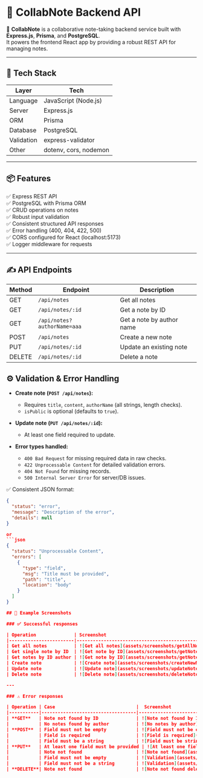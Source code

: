 # 📒 CollabNote Backend API

🚀 **CollabNote** is a collaborative note-taking backend service built with **Express.js**, **Prisma**, and **PostgreSQL**.  
It powers the frontend React app by providing a robust REST API for managing notes.

---

## 🚀 Tech Stack
| Layer    | Tech                        |
|----------|-----------------------------|
| Language | JavaScript (Node.js)        |
| Server   | Express.js                  |
| ORM      | Prisma                      |
| Database | PostgreSQL                  |
| Validation | express-validator         |
| Other    | dotenv, cors, nodemon       |

---

## 📦 Features
✅ Express REST API  
✅ PostgreSQL with Prisma ORM  
✅ CRUD operations on notes  
✅ Robust input validation  
✅ Consistent structured API responses  
✅ Error handling (400, 404, 422, 500)  
✅ CORS configured for React (localhost:5173)  
✅ Logger middleware for requests

---

## ✍️ API Endpoints

| Method | Endpoint                      | Description                              |
|--------|-------------------------------|------------------------------------------|
| GET    | `/api/notes`                  | Get all notes                            |
| GET    | `/api/notes/:id`              | Get a note by ID                         |
| GET    | `/api/notes?authorName=aaa`   | Get a note by author name                |
| POST   | `/api/notes`                  | Create a new note                        |
| PUT    | `/api/notes/:id`              | Update an existing note                  |
| DELETE | `/api/notes/:id`              | Delete a note                            |


## ⚙️ Validation & Error Handling

- **Create note (`POST /api/notes`):**
  - Requires `title`, `content`, `authorName` (all strings, length checks).
  - `isPublic` is optional (defaults to `true`).

- **Update note (`PUT /api/notes/:id`):**
  - At least one field required to update.

- **Error types handled:**
  - `400 Bad Request` for missing required data in raw checks.
  - `422 Unprocessable Content` for detailed validation errors.
  - `404 Not Found` for missing records.
  - `500 Internal Server Error` for server/DB issues.

✅ Consistent JSON format:
```json
{
  "status": "error",
  "message": "Description of the error",
  "details": null
}

or
```json
{
  "status": "Unprocessable Content",
  "errors": [
    {
      "type": "field",
      "msg": "Title must be provided",
      "path": "title",
      "location": "body"
    }
  ]
}

## 📝 Example Screenshots

### ✅ Successful responses

| Operation              | Screenshot                                                   |
|------------------------|--------------------------------------------------------------|
| Get all notes          | ![Get all notes](assets/screenshots/getAllNotes.PNG)         |
| Get single note by ID  | ![Get note by ID](assets/screenshots/getNoteById.PNG)        |
| Get notes by ID author | ![Get note by ID](assets/screenshots/getNoteByAuthorName.PNG)|
| Create note            | ![Create note](assets/screenshots/createNewNote.PNG)         |
| Update note            | ![Update note](assets/screenshots/updateNote.PNG)            |
| Delete note            | ![Delete note](assets/screenshots/deleteNote.PNG)            |

---

### ⚠️ Error responses

| Operation | Case                              |  Screenshot                                      |
|-----------|-----------------------------------|-------------------------------------------------|
| **GET**   | Note not found by ID              | ![Note not found by ID](assets/screenshots/noNoteFoundById.PNG) |
|           | No notes found by author          | ![No notes by author](assets/screenshots/noNoteFoundByAuthor.PNG) |
| **POST**  | Field must not be empty           | ![Field must not be empty](assets/screenshots/createNoteError1.PNG) |
|           | Field is required                 | ![Field is required](assets/screenshots/createNoteError2.PNG) |
|           | Field must be a string            | ![Field must be string](assets/screenshots/createNoteError2.PNG) |
| **PUT**   | At least one field must be provided | ![At least one field](assets/screenshots/updateNoteError1.PNG) |
|           | Note not found                    | ![Note not found](assets/screenshots/updateNoteError4.PNG) |
|           | Field must not be empty           | ![Validation](assets/screenshots/updateNoteError2.PNG) |
|           | Field must not be a string        | ![Validation](assets/screenshots/updateNoteError3.PNG) |
| **DELETE**| Note not found                    | ![Note not found delete](assets/screenshots/deleteNoteError.PNG) |

